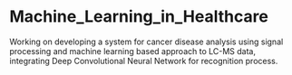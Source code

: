 # Machine_Learning_in_Healthcare
Working on developing a system for cancer disease analysis using signal processing and machine learning based approach to LC-MS data, integrating Deep Convolutional Neural Network for recognition process.
